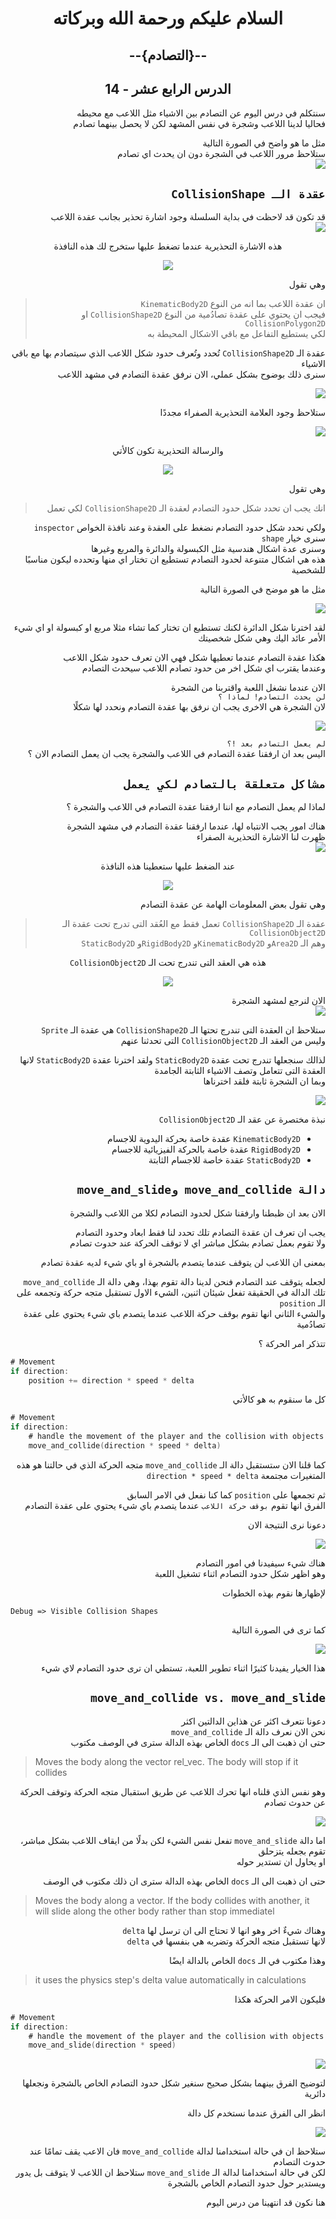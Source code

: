 <div dir = rtl>

<div align = "center">

# السلام عليكم ورحمة الله وبركاته
## --{التصادم}--
## الدرس الرابع عشر - 14

</div>

سنتكلم في درس اليوم عن التصادم بين الاشياء مثل اللاعب مع محيطه  
فحاليا لدينا اللاعب وشجرة في نفس المشهد لكن لا يحصل بينهما تصادم  

مثل ما هو واضح في الصورة التالية  
ستلاحظ مرور اللاعب في الشجرة دون ان يحدث اي تصادم  
![](Image/0.gif)

## `عقدة الـ CollisionShape`

قد تكون قد لاحظت في بداية السلسلة وجود اشارة تحذير بجانب عقدة اللاعب  
![](Image/0.png)

<div align = "center"> 

هذه الاشارة التحذيرية عندما تضغط عليها ستخرج لك هذه النافذة 

![](Image/1.png)
</div>

وهي تقول  
> ان عقدة اللاعب بما انه من النوع `KinematicBody2D`  
فيجب ان يحتوي على عقدة تصادُمية من النوع `CollisionShape2D` او `CollisionPolygon2D`  
لكي يستطيع التفاعل مع باقي الاشكال المحيطة به  

عقدة الـ `CollisionShape2D` تُحدد وتُعرف حدود شكل اللاعب الذي سيتصادم بها مع باقي الاشياء  
سنرى ذلك بوضوح بشكل عملي، الان نرفق عقدة التصادم في مشهد اللاعب  

![](Image/1.gif)

ستلاحظ وجود العلامة التحذيرية الصفراء مجددًا  

![](Image/2.png)  


<div align = "center"> 

والرسالة التحذيرية تكون كالأتي

![](Image/3.png)  
</div>

وهي تقول  
> انك يجب ان تحدد شكل حدود التصادم لعقدة الـ `CollisionShape2D` لكي تعمل  

ولكي نحدد شكل حدود التصادم نضغط على العقدة وعند نافذة الخواص `inspector` سنرى خيار `shape`  
وسنرى عدة اشكال هندسية مثل الكبسولة والدائرة والمربع وغيرها  
هذه هي اشكال متنوعة لحدود التصادم تستطيع ان تختار اي منها وتحدده ليكون مناسبًا للشخصية  

مثل ما هو موضح في الصورة التالية  

![](Image/2.gif)

لقد اخترنا شكل الدائرة لكنك تستطيع ان تختار كما تشاء مثلا مربع او كبسولة او اي شيء  
الأمر عائد اليك وهي شكل شخصيتك

هكذا عقدة التصادم عندما تعطيها شكل فهي الان تعرف حدود شكل اللاعب  
وعندما يقترب اي شكل اخر من حدود تصادم اللاعب سيحدث التصادم  

الان عندما نشغل اللعبة واقتربنا من الشجرة  
`لن يحدث التصادم! لماذا ؟`  
لان الشجرة هي الاخرى يجب ان نرفق بها عقدة التصادم ونحدد لها شكلًا  

![](Image/3.gif)

`لم يعمل التصادم بعد !؟`  
اليس بعد ان ارفقنا عقدة التصادم في اللاعب والشجرة يجب ان يعمل التصادم الان ؟

## `مشاكل متعلقة بالتصادم لكي يعمل`  

لماذا لم يعمل التصادم مع اننا ارفقنا عقدة التصادم في اللاعب والشجرة ؟

هناك امور يجب الانتباه لها، عندما ارفقنا عقدة التصادم في مشهد الشجرة  
ظهرت لنا الاشارة التحذيرية الصفراء  
![](Image/4.png)

<div align = "center"> 

عند الضغط عليها ستعطينا هذه النافذة 

![](Image/5.png)  
</div>

وهي تقول بعض المعلومات الهامة عن عقدة التصادم  
> عقدة الـ `CollisionShape2D` تعمل فقط مع العُقد التى تدرج تحت عقدة الـ `CollisionObject2D`  
وهم الـ `Area2D`و `KinematicBody2D`و `RigidBody2D`و `StaticBody2D`  

<div align = "center"> 

هذه هي العقد التى تندرج تحت الـ `CollisionObject2D` 

![](Image/6.png)
</div>

الان لنرجع لمشهد الشجرة  
![](Image/4.png)  

ستلاحظ ان العقدة التى تندرج تحتها الـ `CollisionShape2D` هي عقدة الـ `Sprite`  
وليس من العقد الـ `CollisionObject2D` التى تحدثنا عنهم  

لذالك سنجعلها تندرج تحت عقدة `StaticBody2D` ولقد اخترنا عقدة `StaticBody2D` لانها العقدة التى تتعامل وتصف الاشياء الثابتة الجامدة  
وبما ان الشجرة ثابتة فلقد اخترناها  

![](Image/4.gif)

نبذة مختصرة عن عقد الـ `CollisionObject2D`

- `KinematicBody2D` عقدة خاصة بحركة اليدوية للاجسام
- `RigidBody2D` عقدة خاصة بالحركة الفيزيائية للاجسام
- `StaticBody2D`  عقدة خاصة للاجسام الثابتة


## `دالة move_and_collide وmove_and_slide`

الان بعد ان ظبطنا وارفقنا شكل لحدود التصادم لكلا من اللاعب والشجرة  

يجب ان تعرف ان عقدة التصادم تلك تحدد لنا فقط ابعاد وحدود التصادم  
ولا تقوم بعمل تصادم بشكل مباشر اي لا توقف الحركة عند حدوث تصادم  

بمعنى ان اللاعب لن يتوقف عندما يتصدم بالشجرة او باي شيء لديه عقدة تصادم    

لجعله يتوقف عند التصادم فنحن لدينا دالة تقوم بهذا، وهي دالة الـ `move_and_collide`  
تلك الدالة في الحقيقة تفعل شيئان اثنين، الشيء الاول تستقبل متجه حركة وتجمعه على الـ `position`  
والشيء الثاني انها تقوم بوقف حركة اللاعب عندما يتصدم باي شيء يحتوي على عقدة تصادُمية  

تتذكر امر الحركة ؟

<div dir = ltr>

```swift
# Movement
if direction:
    position += direction * speed * delta	
```
</div>

كل ما سنقوم به هو كالأتي   

<div dir = ltr>

```swift
# Movement
if direction:
    # handle the movement of the player and the collision with objects
    move_and_collide(direction * speed * delta)
```
</div>

كما قلنا الان ستستقبل دالة الـ `move_and_collide` متجه الحركة الذي في حالتنا هو هذه المتغيرات مجتمعة `direction * speed * delta ` 

ثم تجمعها على `position` كما كنا نفعل في الامر السابق  
الفرق انها تقوم `بوقف حركة اللاعب` عندما يتصدم باي شيء يحتوي على عقدة التصادم  

دعونا نرى النتيجة الان

![](Image/5.gif)

هناك شيء سيفيدنا في امور التصادم  
وهو اظهر شكل حدود التصادم اثناء تشغيل اللعبة  

لإظهارها نقوم بهذه الخطوات  

<span dir = ltr>

```
Debug => Visible Collision Shapes
```   
</span>

كما ترى في الصورة التالية

![](Image/6.gif)

هذا الخيار يفيدنا كثيرًا اثناء تطوير اللعبة، تستطي ان ترى حدود التصادم لاي شيء  


## `move_and_collide vs. move_and_slide`

دعونا نتعرف اكثر عن هذاين الدالتين اكثر  
نحن الان نعرف دالة الـ `move_and_collide`  
حتى ان ذهبت الى الـ `docs` الخاص بهذه الدالة سترى في الوصف مكتوب  

<span dir = ltr>

> Moves the body along the vector rel_vec. The body will stop if it collides

</span>

وهو نفس الذي قلناه انها تحرك اللاعب عن طريق استقبال متجه الحركة وتوقف الحركة عن حدوث تصادم  

![](Image/7.gif)

اما دالة `move_and_slide` تفعل نفس الشيء لكن بدلًا من ايقاف اللاعب بشكل مباشر، تقوم بجعله يتزحلق  
او يحاول ان تستدير حوله  

حتى ان ذهبت الى الـ `docs` الخاص بهذه الدالة سترى ان ذلك مكتوب في الوصف

<span dir = ltr>

> Moves the body along a vector. If the body collides with another, it will slide along the other body rather than stop immediatel

</span>

وهناك شيءٌ اخر وهو انها لا تحتاج الى ان ترسل لها `delta`  
لانها تستقبل متجه الحركة وتضربه هي بنفسها في `delta`  

وهذا مكتوب في الـ `docs` الخاص بالدالة ايضًا  

<span dir = ltr>

> it uses the physics step's delta value automatically in calculations

</span>

فليكون الامر الحركة هكذا  

<div dir = ltr>

```swift
# Movement
if direction:
    # handle the movement of the player and the collision with objects
    move_and_slide(direction * speed)
```
</div>

![](Image/8.gif)

لتوضيح الفرق بينهما بشكل صحيح سنغير شكل حدود التصادم الخاص بالشجرة ونجعلها دائرية  

انظر الى الفرق عندما نستخدم كل دالة  

![](Image/9.gif)

ستلاحظ ان في حالة استخدامنا لدالة `move_and_collide` فان الاعب يقف تمامًا عند حدوث التصادم  
لكن في حالة استخدامنا لدالة الـ `move_and_slide` ستلاحظ ان اللاعب لا يتوقف بل يدور ويستدير حول حدود التصادم الخاص بالشجرة  

هنا نكون قد انتهينا من درس اليوم  


</div>